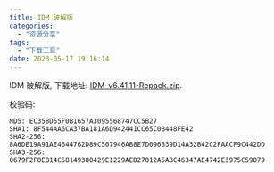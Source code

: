 ```yaml
---
title: IDM 破解版
categories:
  - "资源分享"
tags:
  - "下载工具"
date: 2023-05-17 19:16:14
---
```


IDM 破解版, 下载地址: [IDM-v6.41.11-Repack.zip](https://ww-rm.lanzout.com/ifCTh0wf7qkb).

校验码:

```plain
MD5: EC358D55F0B1657A3095568747CC5B27
SHA1: 8F544AA6CA37BA181A6D942441CC65C0B448FE42
SHA2-256: 8A6DE19A91AE4644762D89C507946AB8E7D096B39D14A32B42C2FAACF9C442DD
SHA3-256: 0679F2F0EB14C58149380429E1229AED27012A5ABC46347AE4742E3975C59079
```
